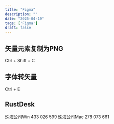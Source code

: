 ```yaml
---
title: "Figma"
description: ""
date: "2025-04-19"
tags: ['Figma']
draft: false
---
```


## 矢量元素复制为PNG

Ctrl + Shift + C

## 字体转矢量

Ctrl + E

## RustDesk
珠海公司Win 433 026 599
珠海公司Mac 278 073 661